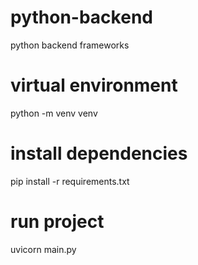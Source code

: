 # python-backend
 python backend frameworks

# virtual environment
python -m venv venv

# install dependencies
pip install -r requirements.txt

# run project
uvicorn main.py